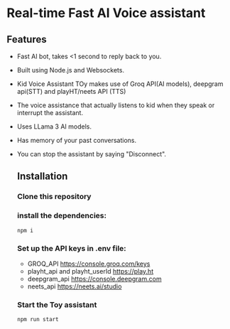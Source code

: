 # Real-time Fast AI Voice assistant
## Features
- Fast AI bot, takes <1 second to reply back to you.
- Built using Node.js and Websockets.
- Kid Voice Assistant TOy makes use of Groq API(AI models), deepgram api(STT) and playHT/neets API (TTS)
- The voice assistance that actually listens to kid when they speak or interrupt the assistant.
- Uses LLama 3 AI models.
- Has memory of your past conversations.
- You can stop the assistant by saying "Disconnect".
  
  ## Installation
  ### Clone this repository
  ### install the dependencies:
  ```npm i```
  ### Set up the API keys in .env file:
  - GROQ_API https://console.groq.com/keys
  - playht_api and playht_userId https://play.ht
  - deepgram_api https://console.deepgram.com
  - neets_api https://neets.ai/studio

  ### Start the Toy assistant
  ``` npm run start ```
 
